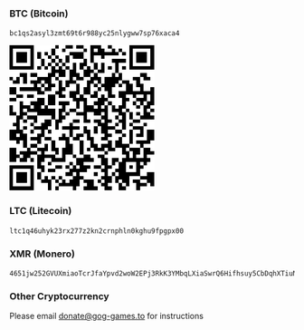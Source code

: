 ### BTC (Bitcoin)
```
bc1qs2asyl3zmt69t6r988yc25nlygww7sp76xaca4
```
![Bitcoin QR Code](https://github.com/GOG-Games-com/wallet-addresses/blob/main/images/bitcoin.png)
### LTC (Litecoin)
```
ltc1q46uhyk23rx277z2kn2crnphln0kghu9fpgpx00
```
### XMR (Monero)
```
4651jw252GVUXmiaoTcrJfaYpvd2woW2EPj3RkK3YMbqLXiaSwrQ6Hifhsuy5CbDqhXTiuNdE7ozRG9qLEwSvwhUE55jviQ
```
### Other Cryptocurrency
Please email [donate@gog-games.to](mailto:donate@gog-games.to?subject=Donation) for instructions
